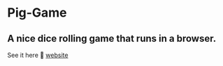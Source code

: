 # Pig-Game
## A nice dice rolling game that runs in a browser.
See it here 🤩
[website](https://shedrackgodson-pig-game.netlify.com)

